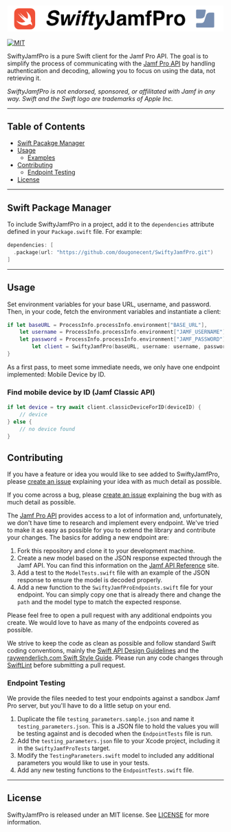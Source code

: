 ![SwiftyJamfPro](Images/swiftyjamfpro.png)

[![MIT](https://img.shields.io/badge/License-MIT-green.svg)](https://opensource.org/licenses/MIT)


SwiftyJamfPro is a pure Swift client for the Jamf Pro API. The goal is to simplify the process of communicating with the [Jamf Pro API](https://www.jamf.com/products/jamf-pro/) by handling authentication and decoding, allowing you to focus on using the data, not retrieving it.

_SwiftyJamfPro is not endorsed, sponsored, or affilitated with Jamf in any way. Swift and the Swift logo are trademarks of Apple Inc._

***

## Table of Contents
* [Swift Pacakge Manager](#swift-package-manager)
* [Usage](#usage)
  * [Examples](#examples)
* [Contributing](#contributing)
  * [Endpoint Testing](#endpoint-testing)
* [License](#license)

---

## Swift Package Manager
To include SwiftyJamfPro in a project, add it to the `dependencies` attribute defined in your `Package.swift` file. For example:
```swift
dependencies: [
  .package(url: "https://github.com/dougonecent/SwiftyJamfPro.git")
]
```

---

## Usage
Set environment variables for your base URL, username, and password. Then, in your code, fetch the environment variables and instantiate a client:
```swift
if let baseURL = ProcessInfo.processInfo.environment["BASE_URL"],
    let username = ProcessInfo.processInfo.environment["JAMF_USERNAME"],
    let password = ProcessInfo.processInfo.environment["JAMF_PASSWORD"] {
        let client = SwiftyJamfPro(baseURL, username: username, password: password)
}
```

As a first pass, to meet some immediate needs, we only have one endpoint implemented: Mobile Device by ID.
<a id="examples"></a>
### Find mobile device by ID (Jamf Classic API)
```swift
if let device = try await client.classicDeviceForID(deviceID) {
    // device
} else {
    // no device found
}
```

## Contributing
If you have a feature or idea you would like to see added to SwiftyJamfPro, please [create an issue](https://github.com/dougonecent/SwiftyJamfPro/issues/new) explaining your idea with as much detail as possible.

If you come across a bug, please [create an issue](https://github.com/dougonecent/SwiftyJamfPro/issues/new) explaining the bug with as much detail as possible.

The [Jamf Pro API](https://developer.jamf.com/jamf-pro/reference/classic-api) provides access to a lot of information and, unfortunately, we don't have time to research and implement every endpoint. We've tried to make it as easy as possible for you to extend the library and contribute your changes. The basics for adding a new endpoint are:

1. Fork this repository and clone it to your development machine.
2. Create a new model based on the JSON response expected through the Jamf API. You can find this information on the [Jamf API Reference](https://developer.jamf.com/jamf-pro/reference/classic-api) site.
3. Add a test to the `ModelTests.swift` file with an example of the JSON response to ensure the model is decoded properly.
4. Add a new function to the `SwiftyJamfProEndpoints.swift` file for your endpoint. You can simply copy one that is already there and change the `path` and the model type to match the expected response.

Please feel free to open a pull request with any additional endpoints you create. We would love to have as many of the endpoints covered as possible.

We strive to keep the code as clean as possible and follow standard Swift coding conventions, mainly the [Swift API Design Guidelines](https://swift.org/documentation/api-design-guidelines/) and the [raywenderlich.com Swift Style Guide](https://github.com/raywenderlich/swift-style-guide). Please run any code changes through [SwiftLint](https://github.com/realm/SwiftLint) before submitting a pull request.

### Endpoint Testing
We provide the files needed to test your endpoints against a sandbox Jamf Pro server, but you'll have to do a little setup on your end.

1. Duplicate the file `testing_parameters.sample.json` and name it `testing_parameters.json`. This is a JSON file to hold the values you will be testing against and is decoded when the `EndpointTests` file is run.
2. Add the `testing_parameters.json` file to your Xcode project, including it in the `SwiftyJamfProTests` target.
3. Modify the `TestingParameters.swift` model to included any additional parameters you would like to use in your tests.
4. Add any new testing functions to the `EndpointTests.swift` file.


---

## License
SwiftyJamfPro is released under an MIT license. See [LICENSE](https://opensource.org/licenses/MIT) for more information.
